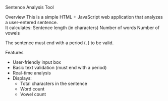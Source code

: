 Sentence Analysis Tool

 Overview
This is a simple HTML + JavaScript web application that analyzes a user-entered sentence.  
It calculates:
Sentence length (in characters)
Number of words
Number of vowels

The sentence must end with a period (`.`) to be valid.


Features
- User-friendly input box
- Basic text validation (must end with a period)
- Real-time analysis 
- Displays:
  - Total characters in the sentence
  - Word count
  - Vowel count



